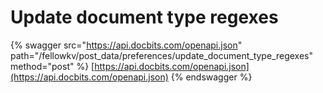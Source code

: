 # Update document type regexes

{% swagger src="https://api.docbits.com/openapi.json" path="/fellowkv/post_data/preferences/update_document_type_regexes" method="post" %}
[https://api.docbits.com/openapi.json](https://api.docbits.com/openapi.json)
{% endswagger %}
